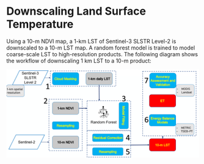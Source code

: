 # Downscaling Land Surface Temperature
 
Using a 10-m NDVI map, a 1-km LST of Sentinel-3 SLSTR Level-2 is downscaled to a 10-m LST map.
A random forest model is trained to model coarse-scale LST to high-resolution products.
The following diagram shows the workflow of downscaling 1 km LST to a 10-m product:

![workflow](workflow.PNG)


